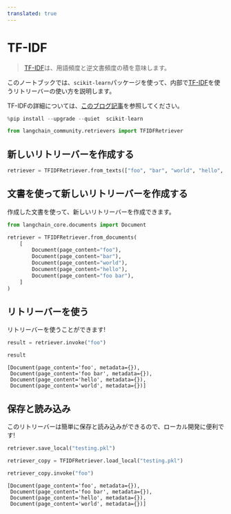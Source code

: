```yaml
---
translated: true
---
```


# TF-IDF

>[TF-IDF](https://scikit-learn.org/stable/modules/feature_extraction.html#tfidf-term-weighting)は、用語頻度と逆文書頻度の積を意味します。

このノートブックでは、`scikit-learn`パッケージを使って、内部で[TF-IDF](https://en.wikipedia.org/wiki/Tf%E2%80%93idf)を使うリトリーバーの使い方を説明します。

TF-IDFの詳細については、[このブログ記事](https://medium.com/data-science-bootcamp/tf-idf-basics-of-information-retrieval-48de122b2a4c)を参照してください。

```python
%pip install --upgrade --quiet  scikit-learn
```

```python
from langchain_community.retrievers import TFIDFRetriever
```

## 新しいリトリーバーを作成する

```python
retriever = TFIDFRetriever.from_texts(["foo", "bar", "world", "hello", "foo bar"])
```

## 文書を使って新しいリトリーバーを作成する

作成した文書を使って、新しいリトリーバーを作成できます。

```python
from langchain_core.documents import Document

retriever = TFIDFRetriever.from_documents(
    [
        Document(page_content="foo"),
        Document(page_content="bar"),
        Document(page_content="world"),
        Document(page_content="hello"),
        Document(page_content="foo bar"),
    ]
)
```

## リトリーバーを使う

リトリーバーを使うことができます!

```python
result = retriever.invoke("foo")
```

```python
result
```

```output
[Document(page_content='foo', metadata={}),
 Document(page_content='foo bar', metadata={}),
 Document(page_content='hello', metadata={}),
 Document(page_content='world', metadata={})]
```

## 保存と読み込み

このリトリーバーは簡単に保存と読み込みができるので、ローカル開発に便利です!

```python
retriever.save_local("testing.pkl")
```

```python
retriever_copy = TFIDFRetriever.load_local("testing.pkl")
```

```python
retriever_copy.invoke("foo")
```

```output
[Document(page_content='foo', metadata={}),
 Document(page_content='foo bar', metadata={}),
 Document(page_content='hello', metadata={}),
 Document(page_content='world', metadata={})]
```
